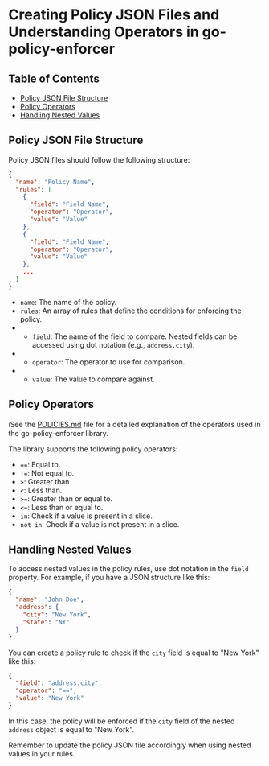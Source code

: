 # Creating Policy JSON Files and Understanding Operators in go-policy-enforcer

## Table of Contents

- [Policy JSON File Structure](#policy-json-file-structure)
- [Policy Operators](#policy-operators)
- [Handling Nested Values](#handling-nested-values)

## Policy JSON File Structure

Policy JSON files should follow the following structure:

```json
{
  "name": "Policy Name",
  "rules": [
    {
      "field": "Field Name",
      "operator": "Operator",
      "value": "Value"
    },
    {
      "field": "Field Name",
      "operator": "Operator",
      "value": "Value"
    },
    ...
  ]
}
```

- `name`: The name of the policy.
- `rules`: An array of rules that define the conditions for enforcing the
  policy.
- - `field`: The name of the field to compare. Nested fields can be accessed
using dot notation (e.g., `address.city`).
- - `operator`: The operator to use for comparison.
- - `value`: The value to compare against.

## Policy Operators

️ℹ️See the [POLICIES.md](POLICIES.md) file for a detailed explanation of
the operators used in the go-policy-enforcer library.

The library supports the following policy operators:

- `==`: Equal to.
- `!=`: Not equal to.
- `>`: Greater than.
- `<`: Less than.
- `>=`: Greater than or equal to.
- `<=`: Less than or equal to.
- `in`: Check if a value is present in a slice.
- `not in`: Check if a value is not present in a slice.

## Handling Nested Values

To access nested values in the policy rules, use dot notation in the `field`
property. For example, if you have a JSON structure like this:

```json
{
  "name": "John Doe",
  "address": {
    "city": "New York",
    "state": "NY"
  }
}
```

You can create a policy rule to check if the `city` field is equal to
"New York" like this:

```json
{
  "field": "address.city",
  "operator": "==",
  "value": "New York"
}
```

In this case, the policy will be enforced if the `city` field of the nested
`address` object is equal to "New York".

Remember to update the policy JSON file accordingly when using nested values
in your rules.
